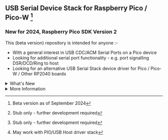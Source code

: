 ## USB Serial Device Stack for Raspberry Pico / Pico-W [^3]
### New for 2024, Raspberry Pico SDK Version 2 

This (beta version) repository is intended for anyone :-

* With a general interest in USB CDC/ACM Serial Ports on a Pico device
* Looking for additional serial port functionality - e.g. port signalling DSR/DCD/Ring to host
* Looking for an alternative USB Serial Stack device driver for Pico / Pico-W / Other RP2040 boards

<details><summary>What's New</summary>
<p>

#### 16th October 2024

* functional testing with lurk101/pshell [fork](https://github.com/Serialcomms/pshell-sc)
* fix issues identified by above
* re-arrange endpoints

#### 17th October 2024

* Fix EP1 handler defect
* Add `__not_in_flash_func` to various functions
* Multicore testing USB IRQ5 offload to core1

* #### 27th October 2024

* Add USB suspend / resume 
* Add USB wakeup host from Pico
* Consolidate buffer functions
</p>
</details>  

<details><summary>More Information</summary>
<p>

<details><summary>Design Pattern</summary>
<p>

* Written in C, using Raspberry SDK version 2.0.0
* Bespoke development for Pico and compatible boards only
* All interrupt-driven, no background tasks or timers required
* Uses SDK's queues and stdio_driver for stdio integration
* Library deployment using supplied `CMakeLists.txt` file
* SDK's stdio library `pico_stdio_usb` not required
* Modular design to support future developments

</p>
</details>  

<details><summary>Installing</summary>
<p>

<details><summary>Non-Debug version</summary>
<p>

* Copy directory **`lib_usb_cdc_serial`** to your project directory
* Add **`#include "lib_usb_cdc_serial/API_usb_serial.h"`** to start of your project's `main.c` file
* Add **`set(SKIP_PICO_STDIO_USB 1)`** to your project's `CMakeLists.txt` file, before `pico_sdk_init()`
* Add **`add_subdirectory(lib_usb_cdc_serial)`** to your project's `CMakeLists.txt` file
* Add **`lib_usb_cdc_serial`** to the `target_link_libraries()` section of your project's `CMakeLists.txt`
* Set **`pico_enable_stdio_usb(your_project_name 0)`** in your project's `CMakeLists.txt` file
* Set **`(PICO_SDK_VERSION_STRING VERSION_LESS "2.0.0")`** in your project's `CMakeLists.txt` file
* Add **`usb_start_serial(true, true, true);` to the `int main()`** section of your project's `main.c` file
* Stub function `void usb_error(uint8_t error_level)` can be used drive error LEDs via GPIO etc. [^2] 
* See [USB Serial Port Functions](documents/functions.md) for functions to add to your program

</p>
</details> 

<details><summary>Debug version</summary>
<p>

#### Important - _Debug needs exclusive access to core 1 and uart0_

##### &emsp; Debug uart_printf statements partially offloaded to core 1
##### &emsp; Normal printf statements processed by stdio / usb serial 

* Copy directory **`lib_usb_cdc_serial_debug`** to your project directory
* Add **`#include "lib_usb_cdc_serial_debug/API_usb_serial.h"`** to start of your project's `main.c` file
* Add **`#include "lib_usb_cdc_serial_debug/include/USB_uart_printf.h"`** to start of your project's `main.c` file
* Add **`set(SKIP_PICO_STDIO_USB 1)`** to your project's `CMakeLists.txt` file, before `pico_sdk_init()`
* Add **`add_subdirectory(lib_usb_cdc_serial_debug)`** to your project's `CMakeLists.txt` file
* Add **`lib_usb_cdc_serial`** to the `target_link_libraries()` section of your project's `CMakeLists.txt`
* Add **`pico_multicore`** to the `target_link_libraries()` section of your project's `CMakeLists.txt`
* Set **`pico_enable_stdio_usb(your_project_name 0)`** in your project's `CMakeLists.txt` file
* Set **`pico_enable_stdio_uart(your_project_name 0)`** in your project's `CMakeLists.txt` file
* Set **`pico_enable_stdio_usb(your_project_name 0)`** in your project's `CMakeLists.txt` file
* Set **`(PICO_SDK_VERSION_STRING VERSION_LESS "2.0.0")`** in your project's `CMakeLists.txt` file
* Add **`initialise_uart_printf();`** to the **`int main()`** section of your project's `main.c` file
* Add **`usb_start_serial(true, true);`** to the **`int main()`** section of your project's `main.c` file

* Stub function `void usb_error(uint8_t error_level)` can be used drive error LEDs via GPIO etc. [^2]
* See [USB Serial Port Functions](documents/functions.md) for functions to add to your program

</p>
</details> 

</p>
</details> 

<details><summary>Multicore</summary>
<p>

USB Interrupt IRQ5 can be offloaded to core1 by 


* adding `#include "pico/multicore.h"` to main.c
* adding `multicore_launch_core1(core1_entry)` to main.c;
* moving `usb_start_serial(true, true);` from `main()` to `core1_entry()` 
* adding `pico_multicore` to the `target_link_libraries()` section of your project's `CMakeLists.txt`

```
void core1_entry() {

    usb_start_serial(true, true);

    busy_wait_ms(1);

    while (true) {
        tight_loop_contents();
    };
}
```

_Currently in testing with pshell_

</p>
</details>  

<details><summary>Issues</summary>
<p>

* USB IRQ5 needs elevated priority for stdin `(getc, scanf etc. )` only - 
* https://github.com/Serialcomms/Raspberry-Pico-USB-Serial_BETA/blob/1bad6c7695f45c752714ae6b47bdccfb00ecb584/lib_usb_cdc_serial/USB_initialise.c#L34
* Elevated IRQ5 priority may not be correct or fully SDK-compliant
  
</p>
</details>  

<details><summary>Testing</summary>
<p>

Works with original Pico, Pico W and other RP2040 boards

#### Client Terminal

&emsp; [CoolTerm](https://freeware.the-meiers.org/) is recommended for signalling testing [DSR/DCD/Ring](screenshots/coolterm_pico.png)

&emsp; [PuTTY](https://www.chiark.greenend.org.uk/~sgtatham/putty/latest.html) is recommended for general [debug](screenshots/PuTTY_debug_probe.png)

<details><summary>USB Enumeration</summary>
<p>  

Pico appears to [enumerate correctly](documents/usb_enumeration.txt) with :-

* Windows host and create a new COM port

* Mac host and create a new `/dev/tty.usbmodem...` device

</p>
</details>    

<details><summary>Pico stdio</summary>
<p>  
 
Pico `stdio` and SDK functions all appear to work as expected, including :-

* `printf();`
* `scanf();`
* `putc();` and variants;
* `getc();` and variants

</p>
</details>  

<details><summary>Test exclusions</summary>
<p>

* Not tested with RP2350 Pico 2
* Not tested for co-existance with other USB stacks[^1]
* Not tested with RTOS or heavily-loaded multicore operation
* Some stdio and port signalling tests are included in the debug demo only

</p>
</details>  

</p>
</details> 

<details><summary>To Do</summary>
<p> 

* Pico 2 testing
* Port Flow Control
* Port signalling handshake
* Error handling improvements
* GPIO LEDS for port signals DSR,DTR,RING etc.
* Other Raspberry & Linux host testing.
* Multiple Com port support

</p>
</details> 
   
<details><summary>Function List</summary>
<p>   

##### USB Functions

&emsp; [USB CDC/ACM Functions](documents/functions.md)

##### SDK stdio

&emsp; SDK function `stdio_set_driver_enabled();` can be used normally if required
   
##### Pico remote reboot

&emsp; Pico can also be rebooted with a Break command from PuTTY or other client

&emsp; `PuTTY > Special Command > Break`

</p>
</details>   

<details><summary>Acknowledgements</summary>  
<p>

* [USB Made Simple](https://www.usbmadesimple.co.uk)
* [USB CDC Class Definitions](https://www.usb.org/document-library/class-definitions-communication-devices-12)
* [Microsoft USB Device Enumeration](https://techcommunity.microsoft.com/t5/microsoft-usb-blog/how-does-usb-stack-enumerate-a-device/ba-p/270685)
* [Microsoft USB Control Transfer](https://learn.microsoft.com/en-us/windows-hardware/drivers/usbcon/usb-control-transfer)
* [USB Descriptor and Request Parser](https://eleccelerator.com/usbdescreqparser/)
* [Thesycon USB Descriptor Dumper](https://www.thesycon.de/eng/usb_descriptordumper.shtml)
* [Ataradov USB Sniffer](https://github.com/ataradov/usb-sniffer-lite)
* [Tana USB Sniffer](https://github.com/tana/pico_usb_sniffer)
* [phind.com](https://phind.com)
* [lurk101/pshell](https://github.com/lurk101/pshell)

</p>
</details>

<details><summary>Glossary</summary>  
<p>

|               |  Description                                  |
| :-----------: | ----------------------------------------------|
| **CDC**       | Communications Device Class (of USB)          |
| **ACM**       | Abstract Control Model (subclass of CDC)      |
| **DSR**       | Data Set Ready                                |
| **DCD**       | Data Carrier Detect                           |

</p>
</details> 

<details><summary>Demo Versions</summary>  
<p>

#### Windows host

&emsp; Check that a COM port is created in Device manager 

&emsp; Use PuTTY or similar client to connect to it.

#### Mac host

&emsp; Check that a `/dev/tty.usbmodem...` is created

&emsp; Use `cu` or similar client to connect to it.

&emsp; e.g. `sudo cu -l /dev/tty/usbmodem1234`


##### Debug Version

&emsp; Shows Enumeration and IRQ activity on Pico `uart0` (via debug probe or similar)

&emsp; Simple menu allows for CDC notification testing - Ring, DCD, DSR 

##### Non-Debug Version

&emsp; Simple menu similar to above 

&emsp; Other tests can be enabled in `stdio_tests.c`

&emsp; No debug output. Stubs can be developed to drive LEDs etc if required.

</p>
</details> 
   
</p>
</details>  


[^1]: May work with PIO/USB Host driver stack
[^2]: Stub only - further development required
[^3]: Beta version as of September 2024

